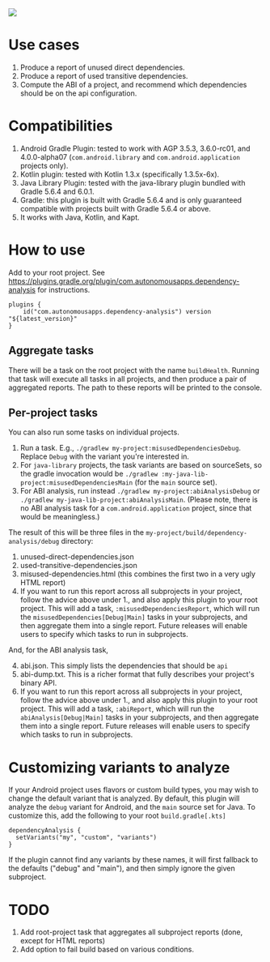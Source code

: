 <a alt="Build Status" href="https://plugins.gradle.org/plugin/com.autonomousapps.dependency-analysis">
<img src="https://img.shields.io/maven-metadata/v.svg?label=gradle&metadataUrl=https%3A%2F%2Fplugins.gradle.org%2Fm2%2Fcom%2Fautonomousapps%2Fdependency-analysis%2Fcom.autonomousapps.dependency-analysis.gradle.plugin%2Fmaven-metadata.xml"/></a>


# Use cases
1. Produce a report of unused direct dependencies.
1. Produce a report of used transitive dependencies.
1. Compute the ABI of a project, and recommend which dependencies should be on the api configuration.

# Compatibilities
1. Android Gradle Plugin: tested to work with AGP 3.5.3, 3.6.0-rc01, and 4.0.0-alpha07 (`com.android.library` and `com.android.application` projects only).
1. Kotlin plugin: tested with Kotlin 1.3.x (specifically 1.3.5x-6x).
1. Java Library Plugin: tested with the java-library plugin bundled with Gradle 5.6.4 and 6.0.1.
1. Gradle: this plugin is built with Gradle 5.6.4 and is only guaranteed compatible with projects built with Gradle 5.6.4 or above.
1. It works with Java, Kotlin, and Kapt.

# How to use
Add to your root project.
See https://plugins.gradle.org/plugin/com.autonomousapps.dependency-analysis for instructions.

    plugins {
        id("com.autonomousapps.dependency-analysis") version "${latest_version}"
    }

## Aggregate tasks
There will be a task on the root project with the name `buildHealth`.
Running that task will execute all tasks in all projects, and then produce a pair of aggregated reports.
The path to these reports will be printed to the console.

## Per-project tasks
You can also run some tasks on individual projects.

1. Run a task. E.g., `./gradlew my-project:misusedDependenciesDebug`.
Replace `Debug` with the variant you're interested in. 
2. For `java-library` projects, the task variants are based on sourceSets, so the gradle invocation would be `./gradlew :my-java-lib-project:misusedDependenciesMain` (for the `main` source set).
3. For ABI analysis, run instead `./gradlew my-project:abiAnalysisDebug` or `./gradlew my-java-lib-project:abiAnalysisMain`.
(Please note, there is no ABI analysis task for a `com.android.application` project, since that would be meaningless.)

The result of this will be three files in the `my-project/build/dependency-analysis/debug` directory:
1. unused-direct-dependencies.json
2. used-transitive-dependencies.json
3. misused-dependencies.html (this combines the first two in a very ugly HTML report)
4. If you want to run this report across all subprojects in your project, follow the advice above under 1., and also apply this plugin to your root project.
This will add a task, `:misusedDependenciesReport`, which will run the `misusedDependencies[Debug|Main]` tasks in your subprojects, and then aggregate them into a single report.
Future releases will enable users to specify which tasks to run in subprojects.

And, for the ABI analysis task,

4. abi.json. This simply lists the dependencies that should be `api`
5. abi-dump.txt. This is a richer format that fully describes your project's binary API.
6. If you want to run this report across all subprojects in your project, follow the advice above under 1., and also apply this plugin to your root project.
   This will add a task, `:abiReport`, which will run the `abiAnalysis[Debug|Main]` tasks in your subprojects, and then aggregate them into a single report.
   Future releases will enable users to specify which tasks to run in subprojects.

# Customizing variants to analyze
If your Android project uses flavors or custom build types, you may wish to change the default variant that is analyzed.
By default, this plugin will analyze the `debug` variant for Android, and the `main` source set for Java.
To customize this, add the following to your root `build.gradle[.kts]`

    dependencyAnalysis {
      setVariants("my", "custom", "variants")
    }

If the plugin cannot find any variants by these names, it will first fallback to the defaults ("debug" and "main"), and then simply ignore the given subproject.

# TODO
1. Add root-project task that aggregates all subproject reports (done, except for HTML reports)
1. Add option to fail build based on various conditions.
